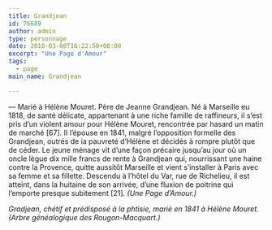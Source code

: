 ```yaml
---
title: Grandjean
id: 76689
author: admin
type: personnage
date: 2010-03-08T16:22:50+00:00
excerpt: "Une Page d'Amour"
tags:
  - page
main_name: Grandjean

---
```

— Marié à Hélène Mouret. Père de Jeanne Grandjean. Né à Marseille eu 1818, de santé délicate, appartenant à une riche famille de raffineurs, il s&rsquo;est pris d&rsquo;un violent amour pour Hélène Mouret, rencontrée par hasard un matin de marché [67]. II l&rsquo;épouse en 1841, malgré l&rsquo;opposition formelle des Grandjean, outrés de ia pauvreté d&rsquo;Hélène et décidés à rompre plutôt que de céder. Le jeune ménage vit d&rsquo;une façon précaire jusqu&rsquo;au jour où un oncle lègue dix mille francs de rente à Grandjean qui, nourrissant une haine contre la Provence, quitte aussitôt Marseille et vient s&rsquo;installer à Paris avec sa femme et sa fillette. Descendu à l&rsquo;hôtel du Var, rue de Richelieu, il est atteint, dans la huitaine de son arrivée, d&rsquo;une fluxion de poitrine qui l&rsquo;emporte presque subitement [21]. _(Une Page d&rsquo;Amour.)_

_Gradjean, chétif et prédisposé à la phtisie, marié en 1841 à Hélène Mouret. (Arbre généalogique des Rougon-Macquart.)_